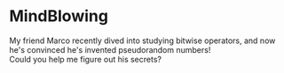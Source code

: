 # MindBlowing
My friend Marco recently dived into studying bitwise operators, and now he's convinced he's invented pseudorandom numbers!<br>
Could you help me figure out his secrets?